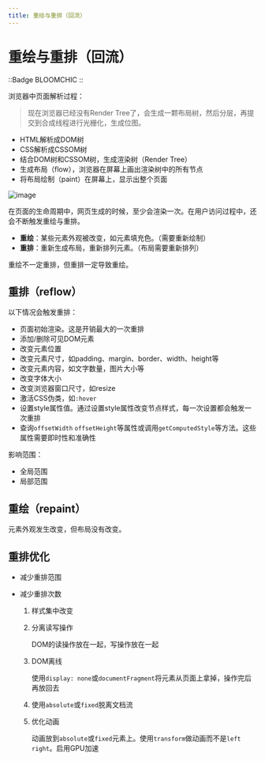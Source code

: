 ```yaml
---
title: 重绘与重排（回流）
---
```


# 重绘与重排（回流）

::Badge
BLOOMCHIC
::

浏览器中页面解析过程：

> 现在浏览器已经没有Render Tree了，会生成一颗布局树，然后分层，再提交到合成线程进行光栅化，生成位图。

- HTML解析成DOM树
- CSS解析成CSSOM树
- 结合DOM树和CSSOM树，生成渲染树（Render Tree）
- 生成布局（flow），浏览器在屏幕上画出渲染树中的所有节点
- 将布局绘制（paint）在屏幕上，显示出整个页面

![image](https://s2.loli.net/2023/08/16/fS1blKAEmpU4PID.webp)

在页面的生命周期中，网页生成的时候，至少会渲染一次。在用户访问过程中，还会不断触发重绘与重排。

- **重绘**：某些元素外观被改变，如元素填充色。（需要重新绘制）
- **重排**：重新生成布局，重新排列元素。（布局需要重新排列）

重绘不一定重排，但重排一定导致重绘。

## 重排（reflow）

以下情况会触发重排：

- 页面初始渲染。这是开销最大的一次重排
- 添加/删除可见DOM元素
- 改变元素位置
- 改变元素尺寸，如padding、margin、border、width、height等
- 改变元素内容，如文字数量，图片大小等
- 改变字体大小
- 改变浏览器窗口尺寸，如resize
- 激活CSS伪类，如`:hover`
- 设置style属性值。通过设置style属性改变节点样式，每一次设置都会触发一次重排
- 查询`offsetWidth` `offsetHeight`等属性或调用`getComputedStyle`等方法。这些属性需要即时性和准确性

影响范围：

- 全局范围
- 局部范围

## 重绘（repaint）

元素外观发生改变，但布局没有改变。

## 重排优化

- 减少重排范围

- 减少重排次数

  1. 样式集中改变

  2. 分离读写操作

     DOM的读操作放在一起，写操作放在一起

  3. DOM离线

     使用`display: none`或`documentFragment`将元素从页面上拿掉，操作完后再放回去

  4. 使用`absolute`或`fixed`脱离文档流

  5. 优化动画

     动画放到`absolute`或`fixed`元素上。使用`transform`做动画而不是`left` `right`。启用GPU加速
